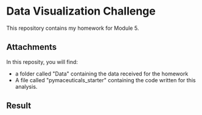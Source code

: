 # Data Visualization Challenge
This repository contains my homework for Module 5.

## Attachments
In this reposity, you will find:
- a folder called "Data" containing the data received for the homework
- A file called "pymaceuticals_starter" containing the code written for this analysis.

## Result


